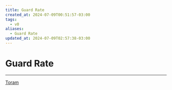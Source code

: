 ```yaml
---
title: Guard Rate
created_at: 2024-07-09T00:51:57-03:00
tags:
  - v0
aliases:
  - Guard Rate
updated_at: 2024-07-09T02:57:38-03:00
---
```

# Guard Rate
---
[Toram](_draft/2024/07/2024-07-06-Toram.md)
